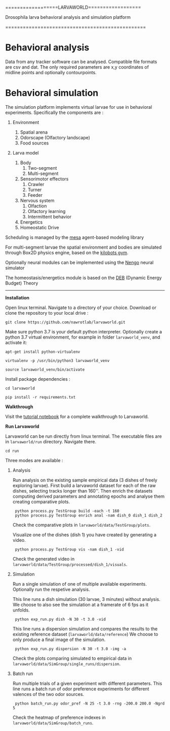 ==================LARVAWORLD==================

Drosophila larva behavioral analysis and simulation platform

================================================

Behavioral analysis
===================
Data from any tracker software can be analysed. Compatible file formats are csv and dat. 
The only required parameters are x,y coordinates of midline points and optionally contourpoints.

Behavioral simulation
=====================
The simulation platform implements virtual larvae for use in behavioral experiments. 
Specifically the components are :
1. Environment
    1. Spatial arena
    2. Odorscape (Olfactory landscape)
    3. Food sources

2. Larva model
    1. Body
        1. Two-segment
        2. Multi-segment
    2. Sensorimotor effectors
        1. Crawler
        2. Turner
        3. Feeder
    3. Nervous system
        1. Olfaction
        2. Olfactory learning
        3. Intermittent behavior
    4. Energetics
    5. Homeostatic Drive

Scheduling is managed by the [mesa](https://mesa.readthedocs.io/en/master/) agent-based modeling library

For multi-segment larvae the spatial environment and bodies are simulated through Box2D physics engine, 
based on the [kilobots gym](https://github.com/gregorgebhardt/gym-kilobots).

Optionally neural modules can be implemented using the [Nengo](https://www.nengo.ai/) neural simulator

The homeostasis/energetics module is based on the [DEB](http://www.debtheory.org/wiki/index.php?title=Main_Page) (Dynamic Energy Budget) Theory

-----------------------------------------------------------------------------------------------------------------

**Installation**

Open linux terminal.
Navigate to a directory of your choice.
Download or clone the repository to your local drive :

    git clone https://github.com/nawrotlab/larvaworld.git

Make sure python 3.7 is your default python interpreter.
Optionally create a python 3.7 virtual environment, for example in folder `larvaworld_venv`, and activate it:

    apt-get install python-virtualenv

    virtualenv -p /usr/bin/python3 larvaworld_venv

    source larvaworld_venv/bin/activate


Install package dependencies :

    cd larvaworld

    pip install -r requirements.txt
    

**Walkthrough**

Visit the [tutorial notebook](tutorial/walkthrough.ipynb) for a complete walkthrough to Larvaworld.

**Run Larvaworld**

Larvaworld can be run directly from linux terminal.
The executable files are in `larvaworld/run` directory. Navigate there.

    cd run


Three modes are available :

1. Analysis 

    Run analysis on the existing sample empirical data (3 dishes of freely exploring larvae).
    First build a larvaworld dataset for each of the raw dishes, selecting tracks longer than 160''.
    Then enrich the datasets computing derived parameters and annotating epochs and analyse them creating comparative plots.
    
        python process.py TestGroup build -each -t 160
        python process.py TestGroup enrich anal -nam dish_0 dish_1 dish_2
        
    Check the comparative plots in `larvaworld/data/TestGroup/plots`.

    Visualize one of the dishes (dish 1) you have created by generating a video.

        python process.py TestGroup vis -nam dish_1 -vid
    
    Check the generated video in `larvaworld/data/TestGroup/processed/dish_1/visuals`.

2. Simulation

    Run a single simulation of one of multiple available experiments. 
    Optionally run the respetive analysis.
   
    This line runs a dish simulation (30 larvae, 3 minutes) without analysis. 
    We choose to also see the simulation at a framerate of 6 fps as it unfolds.
    
        python exp_run.py dish -N 30 -t 3.0 -vid
    
    This line runs a dispersion simulation and compares the results to the existing reference dataset (`larvaworld/data/reference`)
    We choose to only produce a final image of the simulation.
    
        python exp_run.py dispersion -N 30 -t 3.0 -img -a
        
    Check the plots comparing simulated to empirical data in `larvaworld/data/SimGroup/single_runs/dispersion`.
    
3. Batch run

    Run multiple trials of a given experiment with different parameters.
    This line runs a batch run of odor preference experiments for different valences of the two odor sources.
    
        python batch_run.py odor_pref -N 25 -t 3.0 -rng -200.0 200.0 -Ngrd 5
        
    Check the heatmap of preference indexes in `larvaworld/data/SimGroup/batch_runs`.
